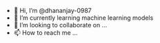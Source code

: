 - 👋 Hi, I’m @dhananjay-0987
- 🌱 I’m currently learning machine learning models
- 💞️ I’m looking to collaborate on ...
- 📫 How to reach me ...

<!---
dhananjay-0987/dhananjay-0987 is a ✨ special ✨ repository because its `README.md` (this file) appears on your GitHub profile.
You can click the Preview link to take a look at your changes.
--->
